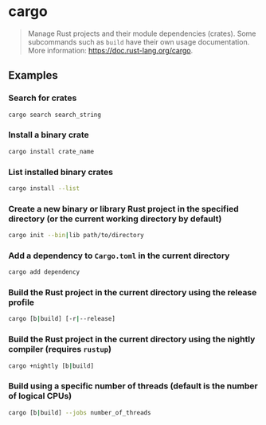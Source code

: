 # cargo

> Manage Rust projects and their module dependencies (crates). Some subcommands such as `build` have their own usage documentation. More information: <https://doc.rust-lang.org/cargo>.

## Examples

### Search for crates

```bash
cargo search search_string
```

### Install a binary crate

```bash
cargo install crate_name
```

### List installed binary crates

```bash
cargo install --list
```

### Create a new binary or library Rust project in the specified directory (or the current working directory by default)

```bash
cargo init --bin|lib path/to/directory
```

### Add a dependency to `Cargo.toml` in the current directory

```bash
cargo add dependency
```

### Build the Rust project in the current directory using the release profile

```bash
cargo [b|build] [-r|--release]
```

### Build the Rust project in the current directory using the nightly compiler (requires `rustup`)

```bash
cargo +nightly [b|build]
```

### Build using a specific number of threads (default is the number of logical CPUs)

```bash
cargo [b|build] --jobs number_of_threads
```
